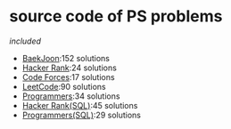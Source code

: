 # source code of PS problems  
_included_  
* [BaekJoon](https://www.acmicpc.net/):152 solutions  
* [Hacker Rank](https://www.hackerrank.com/):24 solutions  
* [Code Forces](https://codeforces.com/):17 solutions  
* [LeetCode](https://leetcode.com/):90 solutions  
* [Programmers](https://programmers.co.kr/):34 solutions  
* [Hacker Rank(SQL)](https://www.hackerrank.com/domains/sql):45 solutions  
* [Programmers(SQL)](https://programmers.co.kr/learn/challenges?tab=sql_practice_kit):29 solutions  
